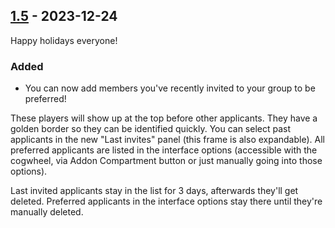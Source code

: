 ## [1.5](https://github.com/NintendoLink07/MythicIOGrabber/releases/tag/1.5) - 2023-12-24

Happy holidays everyone!

### Added

- You can now add members you've recently invited to your group to be preferred!

These players will show up at the top before other applicants.
They have a golden border so they can be identified quickly.
You can select past applicants in the new "Last invites" panel (this frame is also expandable).
All preferred applicants are listed in the interface options (accessible with the cogwheel, via Addon Compartment button or just manually going into those options).

Last invited applicants stay in the list for 3 days, afterwards they'll get deleted.
Preferred applicants in the interface options stay there until they're manually deleted.
